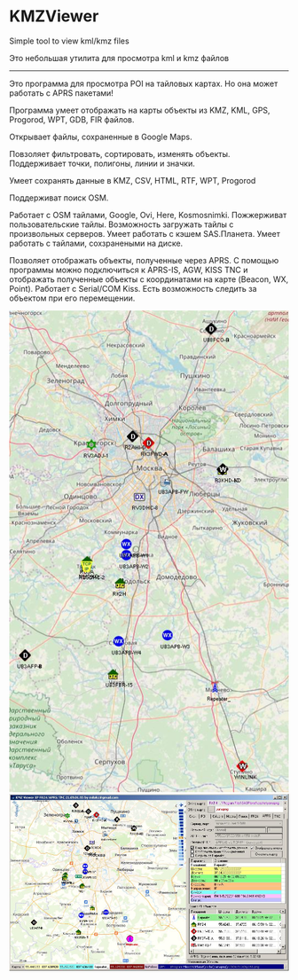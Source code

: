 # KMZViewer

Simple tool to view kml/kmz files

Это небольшая утилита для просмотра kml и kmz файлов

---

Это программа для просмотра POI на тайловых картах.
Но она может работать с APRS пакетами!

Программа умеет отображать на карты объекты из
KMZ, KML, GPS, Progorod, WPT, GDB, FIR файлов.

Открывает файлы, сохраненные в Google Maps.

Повзоляет фильтровать, сортировать, изменять объекты.
Поддерживает точки, полигоны, линии и значки.

Умеет сохранять данные в KMZ, CSV, HTML, RTF, WPT, Progorod

Поддерживат поиск OSM.

Работает с OSM тайлами, Google, Ovi, Here, Kosmosnimki.
Пожжерживат пользовательские тайлы.
Возможность загружать тайлы с произвольных серверов.
Умеет работать с кэшем SAS.Планета.
Умеет работать с тайлами, сохзранеными на диске.

Позволяет отображать объекты, полученные через APRS.
С помощью программы можно подключиться к APRS-IS,
AGW, KISS TNС и отображать полученные объекты с координатами
на карте (Beacon, WX, Point). Работает с Serial/COM Kiss.
Есть возможность следить за объектом при его перемещении.

<img src="kmzviewer_001.jpg"/>
<img src="kmzviewer_002.jpg"/>
